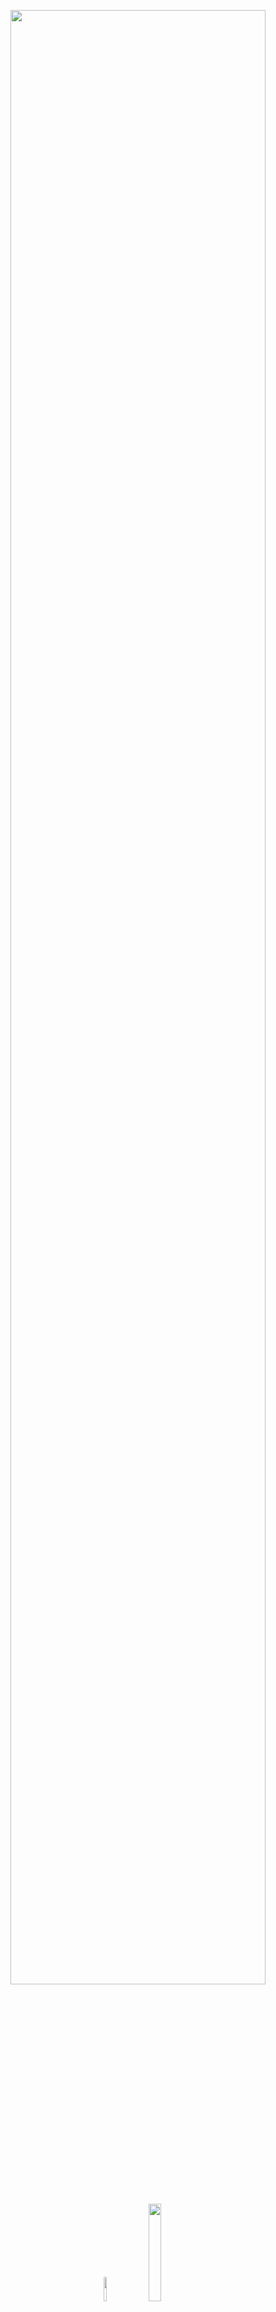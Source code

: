 <p align="center">
  <a href="http://datascience.disco.unimib.it/it/"><img src = "https://github.com/malborroni/Sperimento-e-mi-lamento/blob/master/images/DSunimib.png" width = "90%"></a>
  <img width = "10%" src = "https://github.com/malborroni/Sperimento-e-mi-lamento/blob/master/images/GitHub.png">
  <img width = "20%" src = "https://github.com/malborroni/Sperimento-e-mi-lamento/blob/master/images/GPS.png">
</p>

<br>

## Titolo
Here I am: **[@malborroni](https://github.com/malborroni)** 

<link rel="stylesheet" href="https://cdnjs.cloudflare.com/ajax/libs/font-awesome/4.7.0/css/font-awesome.min.css">

<p style="text-align: center;">
<a href="https://twitter.com/malborroni" class="fa fa-twitter"></a>
<a href="https://www.instagram.com/aleborroni/" class="fa fa-instagram"></a>
<a href="https://github.com/malborroni/" class="fa fa-github"></a>
</p>
